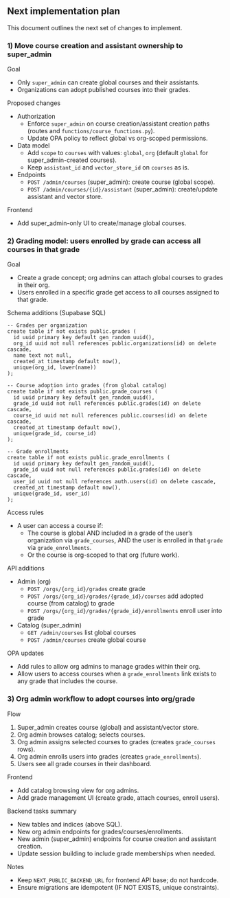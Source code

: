 ## Next implementation plan

This document outlines the next set of changes to implement.

### 1) Move course creation and assistant ownership to super_admin

Goal
- Only `super_admin` can create global courses and their assistants.
- Organizations can adopt published courses into their grades.

Proposed changes
- Authorization
  - Enforce `super_admin` on course creation/assistant creation paths (routes and `functions/course_functions.py`).
  - Update OPA policy to reflect global vs org-scoped permissions.
- Data model
  - Add `scope` to `courses` with values: `global`, `org` (default `global` for super_admin-created courses).
  - Keep `assistant_id` and `vector_store_id` on `courses` as is.
- Endpoints
  - `POST /admin/courses` (super_admin): create course (global scope).
  - `POST /admin/courses/{id}/assistant` (super_admin): create/update assistant and vector store.

Frontend
- Add super_admin-only UI to create/manage global courses.

### 2) Grading model: users enrolled by grade can access all courses in that grade

Goal
- Create a grade concept; org admins can attach global courses to grades in their org.
- Users enrolled in a specific grade get access to all courses assigned to that grade.

Schema additions (Supabase SQL)
```
-- Grades per organization
create table if not exists public.grades (
  id uuid primary key default gen_random_uuid(),
  org_id uuid not null references public.organizations(id) on delete cascade,
  name text not null,
  created_at timestamp default now(),
  unique(org_id, lower(name))
);

-- Course adoption into grades (from global catalog)
create table if not exists public.grade_courses (
  id uuid primary key default gen_random_uuid(),
  grade_id uuid not null references public.grades(id) on delete cascade,
  course_id uuid not null references public.courses(id) on delete cascade,
  created_at timestamp default now(),
  unique(grade_id, course_id)
);

-- Grade enrollments
create table if not exists public.grade_enrollments (
  id uuid primary key default gen_random_uuid(),
  grade_id uuid not null references public.grades(id) on delete cascade,
  user_id uuid not null references auth.users(id) on delete cascade,
  created_at timestamp default now(),
  unique(grade_id, user_id)
);
```

Access rules
- A user can access a course if:
  - The course is global AND included in a grade of the user’s organization via `grade_courses`, AND the user is enrolled in that `grade` via `grade_enrollments`.
  - Or the course is org-scoped to that org (future work).

API additions
- Admin (org)
  - `POST /orgs/{org_id}/grades` create grade
  - `POST /orgs/{org_id}/grades/{grade_id}/courses` add adopted course (from catalog) to grade
  - `POST /orgs/{org_id}/grades/{grade_id}/enrollments` enroll user into grade
- Catalog (super_admin)
  - `GET /admin/courses` list global courses
  - `POST /admin/courses` create global course

OPA updates
- Add rules to allow org admins to manage grades within their org.
- Allow users to access courses when a `grade_enrollments` link exists to any grade that includes the course.

### 3) Org admin workflow to adopt courses into org/grade

Flow
1. Super_admin creates course (global) and assistant/vector store.
2. Org admin browses catalog; selects courses.
3. Org admin assigns selected courses to grades (creates `grade_courses` rows).
4. Org admin enrolls users into grades (creates `grade_enrollments`).
5. Users see all grade courses in their dashboard.

Frontend
- Add catalog browsing view for org admins.
- Add grade management UI (create grade, attach courses, enroll users).

Backend tasks summary
- New tables and indices (above SQL).
- New org admin endpoints for grades/courses/enrollments.
- New admin (super_admin) endpoints for course creation and assistant creation.
- Update session building to include grade memberships when needed.

Notes
- Keep `NEXT_PUBLIC_BACKEND_URL` for frontend API base; do not hardcode.
- Ensure migrations are idempotent (IF NOT EXISTS, unique constraints).


